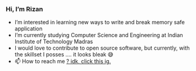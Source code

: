 ### Hi, I’m Rizan
- I’m interested in learning new ways to write and break memory safe application
- I’m currently studying Computer Science and Engineering at Indian Institute of Technology Madras
- I would love to contribute to open source software, but currently, with the skillset I posses .... it looks bleak 😅
- 📫 How to reach me [? idk, click this ig.](https://in.linkedin.com/in/mohammed-rizan-f-414351226)

<!---
rizan21/rizan21 is a ✨ special ✨ repository because its `README.md` (this file) appears on your GitHub profile.
You can click the Preview link to take a look at your changes.
--->
